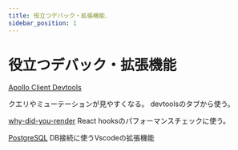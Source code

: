 ```yaml
---
title: 役立つデバック・拡張機能.
sidebar_position: 1
---
```


# 役立つデバック・拡張機能

[Apollo Client Devtools](https://chromewebstore.google.com/detail/apollo-client-devtools/jdkknkkbebbapilgoeccciglkfbmbnfm)

クエリやミューテーションが見やすくなる。
devtoolsのタブから使う。

[why-did-you-render](https://github.com/welldone-software/why-did-you-render)
React hooksのパフォーマンスチェックに使う。

[PostgreSQL](https://marketplace.visualstudio.com/items?itemName=ckolkman.vscode-postgres)
DB接続に使うVscodeの拡張機能